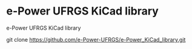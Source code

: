 # e-Power UFRGS KiCad library
e-Power UFRGS KiCad library


git clone https://github.com/e-Power-UFRGS/e-Power_KiCad_library.git
